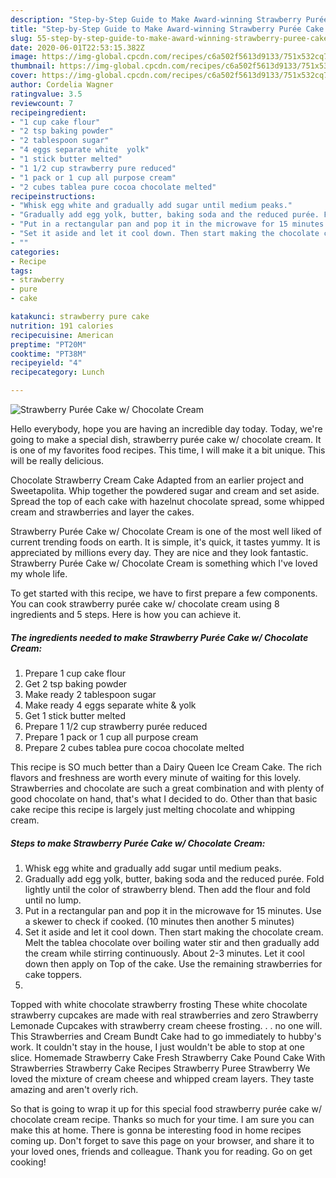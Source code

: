 ```yaml
---
description: "Step-by-Step Guide to Make Award-winning Strawberry Purée Cake w/ Chocolate Cream"
title: "Step-by-Step Guide to Make Award-winning Strawberry Purée Cake w/ Chocolate Cream"
slug: 55-step-by-step-guide-to-make-award-winning-strawberry-puree-cake-w-chocolate-cream
date: 2020-06-01T22:53:15.382Z
image: https://img-global.cpcdn.com/recipes/c6a502f5613d9133/751x532cq70/strawberry-puree-cake-w-chocolate-cream-recipe-main-photo.jpg
thumbnail: https://img-global.cpcdn.com/recipes/c6a502f5613d9133/751x532cq70/strawberry-puree-cake-w-chocolate-cream-recipe-main-photo.jpg
cover: https://img-global.cpcdn.com/recipes/c6a502f5613d9133/751x532cq70/strawberry-puree-cake-w-chocolate-cream-recipe-main-photo.jpg
author: Cordelia Wagner
ratingvalue: 3.5
reviewcount: 7
recipeingredient:
- "1 cup cake flour"
- "2 tsp baking powder"
- "2 tablespoon sugar"
- "4 eggs separate white  yolk"
- "1 stick butter melted"
- "1 1/2 cup strawberry pure reduced"
- "1 pack or 1 cup all purpose cream"
- "2 cubes tablea pure cocoa chocolate melted"
recipeinstructions:
- "Whisk egg white and gradually add sugar until medium peaks."
- "Gradually add egg yolk, butter, baking soda and the reduced purée. Fold lightly until the color of strawberry blend. Then add the flour and fold until no lump."
- "Put in a rectangular pan and pop it in the microwave for 15 minutes. Use a skewer to check if cooked. (10 minutes then another 5 minutes)"
- "Set it aside and let it cool down. Then start making the chocolate cream. Melt the tablea chocolate over boiling water stir and then gradually add the cream while stirring continuously. About 2-3 minutes. Let it cool down then apply on Top of the cake. Use the remaining strawberries for cake toppers."
- ""
categories:
- Recipe
tags:
- strawberry
- pure
- cake

katakunci: strawberry pure cake 
nutrition: 191 calories
recipecuisine: American
preptime: "PT20M"
cooktime: "PT38M"
recipeyield: "4"
recipecategory: Lunch

---
```



![Strawberry Purée Cake w/ Chocolate Cream](https://img-global.cpcdn.com/recipes/c6a502f5613d9133/751x532cq70/strawberry-puree-cake-w-chocolate-cream-recipe-main-photo.jpg)

Hello everybody, hope you are having an incredible day today. Today, we're going to make a special dish, strawberry purée cake w/ chocolate cream. It is one of my favorites food recipes. This time, I will make it a bit unique. This will be really delicious.

Chocolate Strawberry Cream Cake Adapted from an earlier project and Sweetapolita. Whip together the powdered sugar and cream and set aside. Spread the top of each cake with hazelnut chocolate spread, some whipped cream and strawberries and layer the cakes.

Strawberry Purée Cake w/ Chocolate Cream is one of the most well liked of current trending foods on earth. It is simple, it's quick, it tastes yummy. It is appreciated by millions every day. They are nice and they look fantastic. Strawberry Purée Cake w/ Chocolate Cream is something which I've loved my whole life.


To get started with this recipe, we have to first prepare a few components. You can cook strawberry purée cake w/ chocolate cream using 8 ingredients and 5 steps. Here is how you can achieve it.

<!--inarticleads1-->

##### The ingredients needed to make Strawberry Purée Cake w/ Chocolate Cream:

1. Prepare 1 cup cake flour
1. Get 2 tsp baking powder
1. Make ready 2 tablespoon sugar
1. Make ready 4 eggs separate white &amp; yolk
1. Get 1 stick butter melted
1. Prepare 1 1/2 cup strawberry purée reduced
1. Prepare 1 pack or 1 cup all purpose cream
1. Prepare 2 cubes tablea pure cocoa chocolate melted


This recipe is SO much better than a Dairy Queen Ice Cream Cake. The rich flavors and freshness are worth every minute of waiting for this lovely. Strawberries and chocolate are such a great combination and with plenty of good chocolate on hand, that&#39;s what I decided to do. Other than that basic cake recipe this recipe is largely just melting chocolate and whipping cream. 

<!--inarticleads2-->

##### Steps to make Strawberry Purée Cake w/ Chocolate Cream:

1. Whisk egg white and gradually add sugar until medium peaks.
1. Gradually add egg yolk, butter, baking soda and the reduced purée. Fold lightly until the color of strawberry blend. Then add the flour and fold until no lump.
1. Put in a rectangular pan and pop it in the microwave for 15 minutes. Use a skewer to check if cooked. (10 minutes then another 5 minutes)
1. Set it aside and let it cool down. Then start making the chocolate cream. Melt the tablea chocolate over boiling water stir and then gradually add the cream while stirring continuously. About 2-3 minutes. Let it cool down then apply on Top of the cake. Use the remaining strawberries for cake toppers.
1. 


Topped with white chocolate strawberry frosting These white chocolate strawberry cupcakes are made with real strawberries and zero Strawberry Lemonade Cupcakes with strawberry cream cheese frosting. . . no one will. This Strawberries and Cream Bundt Cake had to go immediately to hubby&#39;s work. It couldn&#39;t stay in the house, I just wouldn&#39;t be able to stop at one slice. Homemade Strawberry Cake Fresh Strawberry Cake Pound Cake With Strawberries Strawberry Cake Recipes Strawberry Puree Strawberry We loved the mixture of cream cheese and whipped cream layers. They taste amazing and aren&#39;t overly rich. 

So that is going to wrap it up for this special food strawberry purée cake w/ chocolate cream recipe. Thanks so much for your time. I am sure you can make this at home. There is gonna be interesting food in home recipes coming up. Don't forget to save this page on your browser, and share it to your loved ones, friends and colleague. Thank you for reading. Go on get cooking!
